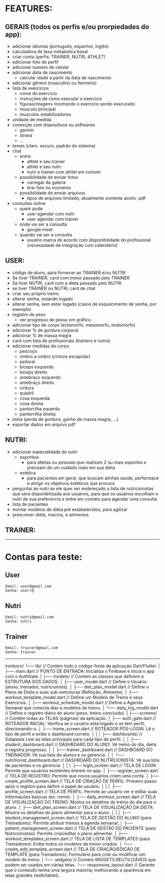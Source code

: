 # FEATURES:

## GERAIS (todos os perfis e/ou prorpiedades do app):
- adicionar idiomas (português, espanhol, inglês)
- calculadora de taxa metabolica basal
- criar conta (perfis: TRAINER, NUTRI, ATHLET)
- adicionar foto de perfil
- adicionar número de celular
- adicionar data de nascimento
  - calcular idade a partir da data de nascimento
- adicionar gênero (masculino ou feminino)
- lista de exercicios
  - nome do exercicio
  - instruções de como executar o exercicio
  - figuras/imagens mostrando o exercicio sendo executado
  - musculo principal
  - musculos estabilizadores
- unidade de medida
- conexção com dispositivos ou softwares
  - garmin
  - strava
  - ...
- temas (claro. escuro, padrão do sistema)
- chat
  - entre:
    - athlet e seu trainer
    - athlet e seu nutri
    - nutri e trainer com athlet em comum
  - possibilidade de enviar fotos
    - carregar da galeria
    - tirar foto no momento
  - possibilidade de enviar arquivos
    - tipos de arquivos limitado, atualmente somente aceito .pdf
- consultas online
  - quem pode
    - user agendar com nutri
    - user agendar com trainer
  - onde vai ser a consulta
    - google meet
  - quando vai ser a consulta
    - usuário marca de acordo com disponibilidade do profissional (necessidade de integração com calendário)

## USER:
- código de aluno, para fornecer ao TRAINER e/ou NUTRI
- Se tiver TRAINER, card com treino passado pelo TRAINER
- Se tiver NUTRI, card com a dieta passado pelo NUTRI
- se tiver TRAINER ou NUTRI, card de chat
- criar seu próprio treino
- alterar senha, estando logado
- alterar senha, sem estar logado (casos de esquecimento de senha, por exemplo)
- registro de peso
  - ver progresso de pesso em gráfico
- adicionar tipo de corpo (ectomorfo, mesomorfo, endomorfo)
- adicionar % de gordura corporal
- adicionar % de massa magra
- card com lista de profissionais (trainers e nutris)
- adicionar medidas do corpo
  - pescoço
  - ombro a ombro (cintura escapular)
  - peitoral
  - biceps esquerdo
  - biceps direito
  - antebraço esquerdo
  - antebraço direito
  - cintura
  - quadril
  - coxa esquerda
  - coxa direita
  - panturrilha equerda
  - panturrilha direita
- meta (perda de gordura, ganho de massa magra, ...)
- exportar dados em arquivo pdf

## NUTRI:
- adicionar especialidade do nutri
  - esportiva
    - para atletas ou pessoas que realizam 2 ou mais esportes e precisam de um cuidado maio em sua dieta
  - estética
    - para pacientes em geral, que buscam alinhas saúde, performace e atingir os objetivos estéticos que procura
- perguntar ao nutri se ele quer ser endereçado a lista de nutricionistas que sera disponibilizada aos usuários, para que os usuários escolham o nutri de sua preferencia e entre em contato para agendar uma consulta
- lista de pacientes
- montar modelos de diéta pré estabelecidos, para agilizar
- prescrever dieta, macros, e alimentos

## TRAINER:

---

# Contas para teste:

## User
    Email: user@gmail.com
    Senha: user!@ 
## Nutri
    Email: nutri@gmail.com
    Senha: nutri
## Trainer
    Email: trainer@gmail.com
    Senha: trainer

---

ironborn/
└── lib/  // Contém todo o código-fonte da aplicação Dart/Flutter.
    |
    ├── main.dart  // PONTO DE ENTRADA: Inicializa o Firebase e inicia o app com o AuthGate.
    |
    ├── models/  // Contém as classes que definem a ESTRUTURA DOS DADOS.
    │   ├── user_model.dart  // Define o Usuário (aluno, treinador, nutricionista).
    │   ├── diet_plan_model.dart  // Define o Plano de Dieta e suas sub-estruturas (Refeição, Alimento).
    │   ├── workout_template_model.dart  // Define um Modelo de Treino e seus Exercícios.
    │   ├── workout_schedule_model.dart  // Define a Agenda Semanal que conecta dias a modelos de treino.
    │   └── daily_log_model.dart  // Define o registro diário do aluno (peso, treino concluído).
    |
    ├── screens/  // Contém todas as TELAS (páginas) da aplicação.
    │   ├── auth_gate.dart  // ROTEADOR INICIAL: Verifica se o usuário está logado e se tem perfil, direcionando-o.
    │   ├── home_screen.dart  // ROTEADOR PÓS-LOGIN: Lê o tipo de perfil e exibe o dashboard correto.
    │   |
    │   ├── dashboards/  // Subpasta com as telas principais para cada tipo de perfil.
    │   │   ├── student_dashboard.dart  // DASHBOARD DO ALUNO: Vê treino do dia, dieta e registra progresso.
    │   │   ├── trainer_dashboard.dart  // DASHBOARD DO TREINADOR: Vê sua lista de alunos e os gerencia.
    │   │   └── nutritionist_dashboard.dart  // DASHBOARD DO NUTRICIONISTA: Vê sua lista de pacientes e os gerencia.
    │   |
    │   ├── login_screen.dart  // TELA DE LOGIN: Permite que usuários existentes entrem no app.
    │   ├── register_screen.dart  // TELA DE REGISTRO: Permite que novos usuários criem uma conta.
    │   ├── create_profile_screen.dart  // TELA DE CRIAÇÃO DE PERFIL: Primeiro passo após o registro para definir o papel do usuário.
    │   |
    │   ├── profile_screen.dart  // TELA DE PERFIL: Permite ao usuário ver e editar suas informações básicas (ex: nome).
    │   ├── daily_workout_screen.dart  // TELA DE VISUALIZAÇÃO DO TREINO: Mostra os detalhes do treino do dia para o aluno.
    │   ├── diet_plan_screen.dart  // TELA DE VISUALIZAÇÃO DA DIETA: Mostra os detalhes do plano alimentar para o aluno.
    │   |
    │   ├── student_management_screen.dart  // TELA DE GESTÃO DO ALUNO (para Treinadores): Permite atribuir treinos à agenda semanal.
    │   ├── patient_management_screen.dart  // TELA DE GESTÃO DO PACIENTE (para Nutricionistas): Permite criar/editar o plano alimentar.
    │   ├── workout_templates_screen.dart  // TELA DE LISTA DE TEMPLATES (para Treinadores): Exibe todos os modelos de treino criados.
    │   └── create_edit_template_screen.dart  // TELA DE CRIAÇÃO/EDIÇÃO DE TEMPLATE (para Treinadores): Formulário para criar ou modificar um modelo de treino.
    |
    └── widgets/  // Contém WIDGETS REUTILIZÁVEIS que podem ser usados em várias telas.
        └── responsive_layout.dart  // Garante que o conteúdo tenha uma largura máxima, melhorando a aparência em telas grandes (web/tablet).